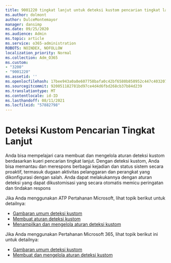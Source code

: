 ```yaml
---
title: 9001220 tingkat lanjut untuk deteksi kustom pencarian tingkat lanjut
ms.author: dolmont
author: DulceMontemayor
manager: dansimp
ms.date: 09/25/2020
ms.audience: Admin
ms.topic: article
ms.service: o365-administration
ROBOTS: NOINDEX, NOFOLLOW
localization_priority: Normal
ms.collection: Adm_O365
ms.custom:
- "3200"
- "9001220"
ms.assetid: ''
ms.openlocfilehash: 17bee943a0a8e607758bafa0c42bf6580b858952c447c403207bebfba9d8d243
ms.sourcegitcommit: 920051182781bd97ce4d4d6fbd268cb37b84d239
ms.translationtype: MT
ms.contentlocale: id-ID
ms.lasthandoff: 08/11/2021
ms.locfileid: "57882798"
---
```

# <a name="advanced-hunting-custom-detections"></a>Deteksi Kustom Pencarian Tingkat Lanjut

Anda bisa mempelajari cara membuat dan mengelola aturan deteksi kustom berdasarkan kueri pencarian tingkat lanjut. Dengan deteksi kustom, Anda bisa memantau dan merespons berbagai kejadian dan status sistem secara proaktif, termasuk dugaan aktivitas pelanggaran dan perangkat yang dikonfigurasi dengan salah. Anda dapat melakukannya dengan aturan deteksi yang dapat dikustomisasi yang secara otomatis memicu peringatan dan tindakan respons
  
Jika Anda menggunakan ATP Pertahanan Microsoft, lihat topik berikut untuk detailnya: 
- [Gambaran umum deteksi kustom](https://docs.microsoft.com/windows/security/threat-protection/microsoft-defender-atp/overview-custom-detections)
- [Membuat aturan deteksi kustom](https://docs.microsoft.com/windows/security/threat-protection/microsoft-defender-atp/custom-detection-rules)
- [Menampilkan dan mengelola aturan deteksi kustom](https://docs.microsoft.com/windows/security/threat-protection/microsoft-defender-atp/custom-detections-manage)

Jika Anda menggunakan Pertahanan Microsoft 365, lihat topik berikut ini untuk detailnya: 
- [Gambaran umum deteksi kustom](https://docs.microsoft.com/microsoft-365/security/mtp/custom-detections-overview)
- [Membuat dan mengelola aturan deteksi kustom](https://docs.microsoft.com/microsoft-365/security/mtp/custom-detection-rules)
